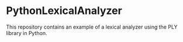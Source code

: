 # PythonLexicalAnalyzer
This repository contains an example of a lexical analyzer using the PLY library in Python.
